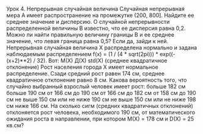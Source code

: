 Урок 4. Непрерывная случайная величина
Случайная непрерывная мера A имеет распространение на промежутке (200, 800]. Найдите ее среднее значение и дисперсию.
О случайной непрерывности распределенной величины B известно, что ее дисперсия равна 0,2. Можно ли найти правильную величину границы B и ее среднее значение, что левая граница равна 0,5? Если да, зайди к ней.
Непрерывная случайная величина X распределена нормально и задана наблюдаемым распределением f(x) = (1 / (4 * sqrt(2pi))) * exp((-(x+2)**2) / 32). Вот:
М(Х)
Д(Х)
std(X) (среднее квадратичное отклонение)
Рост населения города X имеет нормальное распределение. Сзади средний рост равен 174 см, среднее квадратичное отклонение равно 8 см. Какова вероятность того, что случайно выбранный взрослый человек имеет рост:
больше 182 см
больше 190 см
от 166 см до 190 см
от 166 см до 182 см
от 158 см до 190 см
не выше 150 см или не ниже 190 см
не выше 150 см или не ниже 198 см
ниже 166 см.
На сколько сигм (средних квадратичных отклонений) отклоняется рост человека, необходимого 190 см, от математического ожидания роста в направлении, при котором M(X) = 178 см и D(X) = 25 кв.см?
